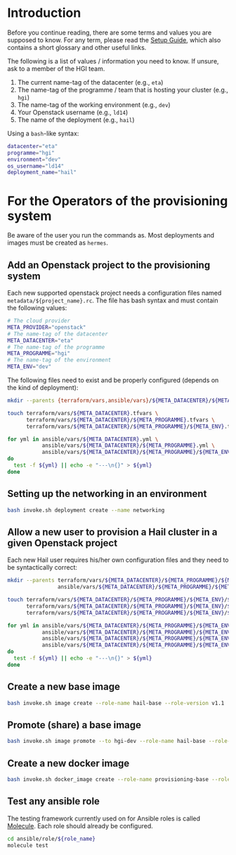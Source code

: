 # Introduction

Before you continue reading, there are some terms and values you are
supposed to know. For any term, please read the [Setup Guide](setup.md),
which also contains a short glossary and other useful links.

The following is a list of values / information you need to know. If
unsure, ask to a member of the HGI team.

1. The current name-tag of the datacenter (e.g., `eta`)
2. The name-tag of the programme / team that is hosting your cluster (e.g., `hgi`)
3. The name-tag of the working environment (e.g., `dev`)
4. Your Openstack username (e.g., `ld14`)
5. The name of the deployment (e.g., `hail`)

Using a `bash`-like syntax:

```bash
datacenter="eta"
programme="hgi"
environment="dev"
os_username="ld14"
deployment_name="hail"
```

# For the Operators of the provisioning system
Be aware of the user you run the commands as. Most deployments and images
must be created as `hermes`.

## Add an Openstack project to the provisioning system
Each new supported openstack project needs a configuration files named
`metadata/${project_name}.rc`. The file has bash syntax and must contain the
following values:

```bash
# The cloud provider
META_PROVIDER="openstack"
# The name-tag of the datacenter
META_DATACENTER="eta"
# The name-tag of the programme
META_PROGRAMME="hgi"
# The name-tag of the environment
META_ENV="dev"
```

The following files need to exist and be properly configured (depends on the kind of deployment):
```bash
mkdir --parents {terraform/vars,ansible/vars}/${META_DATACENTER}/${META_PROGRAMME}/${META_ENV}

touch terraform/vars/${META_DATACENTER}.tfvars \
      terraform/vars/${META_DATACENTER}/${META_PROGRAMME}.tfvars \
      terraform/vars/${META_DATACENTER}/${META_PROGRAMME}/${META_ENV}.tfvars

for yml in ansible/vars/${META_DATACENTER}.yml \
           ansible/vars/${META_DATACENTER}/${META_PROGRAMME}.yml \
           ansible/vars/${META_DATACENTER}/${META_PROGRAMME}/${META_ENV}.yml
do
  test -f ${yml} || echo -e "---\n{}" > ${yml}
done
```

## Setting up the networking in an environment
```bash
bash invoke.sh deployment create --name networking
```

## Allow a new user to provision a Hail cluster in a given Openstack project
Each new Hail user requires his/her own configuration files and they need to be syntactically correct:
```bash
mkdir --parents terraform/vars/${META_DATACENTER}/${META_PROGRAMME}/${META_ENV}/${OS_USERNAME} \
                ansible/vars/${META_DATACENTER}/${META_PROGRAMME}/${META_ENV}/${OS_USERNAME}/hail

touch terraform/vars/${META_DATACENTER}/${META_PROGRAMME}/${META_ENV}/${OS_USERNAME}.tfvars \
      terraform/vars/${META_DATACENTER}/${META_PROGRAMME}/${META_ENV}/${OS_USERNAME}/hail_cluster.tfvars \
      terraform/vars/${META_DATACENTER}/${META_PROGRAMME}/${META_ENV}/${OS_USERNAME}/hail_volume.tfvars

for yml in ansible/vars/${META_DATACENTER}/${META_PROGRAMME}/${META_ENV}/${OS_USERNAME}.yml \
           ansible/vars/${META_DATACENTER}/${META_PROGRAMME}/${META_ENV}/${OS_USERNAME}/hail.yml \
           ansible/vars/${META_DATACENTER}/${META_PROGRAMME}/${META_ENV}/${OS_USERNAME}/hail/hail-slave.yml \
           ansible/vars/${META_DATACENTER}/${META_PROGRAMME}/${META_ENV}/${OS_USERNAME}/hail/hail-master.yml
do
  test -f ${yml} || echo -e "---\n{}" > ${yml}
done
```

## Create a new base image
```bash
bash invoke.sh image create --role-name hail-base --role-version v1.1
```

## Promote (share) a base image
```bash
bash invoke.sh image promote --to hgi-dev --role-name hail-base --role-version v1.1
```

## Create a new docker image
```bash
bash invoke.sh docker_image create --role-name provisioning-base --role-version v0.6
```

## Test any ansible role
The testing framework currently used on for Ansible roles is called
[Molecule](https://molecule.readthedocs.io/en/stable/index.html). Each role
should already be configured.
```bash
cd ansible/role/${role_name}
molecule test
```
